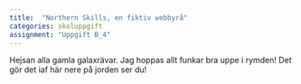 ```yaml
---
title:  "Northern Skills, en fiktiv webbyrå"
categories: skoluppgift
assignment: "Uppgift B_4"
---
```

Hejsan alla gamla galaxrävar. Jag hoppas allt funkar bra uppe i rymden! Det gör det iaf här nere på jorden ser du!<!--more-->
